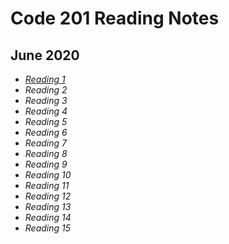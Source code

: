 # Code 201 Reading Notes

## June 2020

*  [_Reading 1_](reading01.md)
* _Reading 2_
* _Reading 3_
* _Reading 4_
* _Reading 5_
* _Reading 6_
* _Reading 7_
* _Reading 8_
* _Reading 9_
* _Reading 10_
* _Reading 11_
* _Reading 12_
* _Reading 13_
* _Reading 14_
* _Reading 15_
